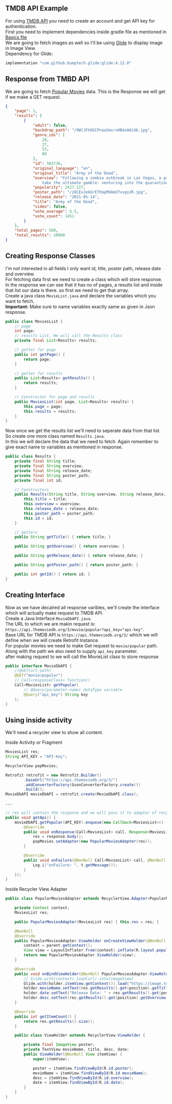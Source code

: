 ## TMDB API Example

For using [TMDB API](https://developers.themoviedb.org/3) you need to create an account and get API key for authentication.  
First you need to implement dependencies inside gradle file as mentioned in [Basics file](../Basics.md)  
We are going to fetch images as well so I'll be using [Glide](https://github.com/bumptech/glide) to display image in Image View.  
Dependency for Glide:

```Java
implementation "com.github.bumptech.glide:glide:4.12.0"
```

## Response from TMBD API

We are going to fetch [Popular Movies](https://developers.themoviedb.org/3/movies/get-popular-movies) data. This is the Response we will get if we make a GET request.

```Json
{
    "page": 1,
    "results": [
        {
            "adult": false,
            "backdrop_path": "/9WlJFhOSCPnaaSmsrv0B4zA8iUb.jpg",
            "genre_ids": [
                28,
                27,
                53,
                80
            ],
            "id": 503736,
            "original_language": "en",
            "original_title": "Army of the Dead",
            "overview": "Following a zombie outbreak in Las Vegas, a group of mercenaries
                take the ultimate gamble: venturing into the quarantine zone to pull off the greatest heist ever attempted.",
            "popularity": 2427.127,
            "poster_path": "/z8CExJekGrEThbpMXAmCFvvgoJR.jpg",
            "release_date": "2021-05-14",
            "title": "Army of the Dead",
            "video": false,
            "vote_average": 6.5,
            "vote_count": 1451
        }
    ],
    "total_pages": 500,
    "total_results": 10000
}
```

## Creating Response Classes

I'm not interested in all fields I only want id, title, poster path, release date and overview.  
For fetching data first we need to create a class which will store response.  
In the response we can see that it has no of pages, a results list and inside that list our data is there. so first we need to get that array.  
Create a java class `MovieList.java` and declare the variables which you want to fetch.  
**Important:** Make sure to name variables exactly same as given in Json response.

```Java
public class MoviesList {
    // page
    int page;
    // results List. We will call the Results class
    private final List<Results> results;

    // getter for page
    public int getPage() {
        return page;
    }

    // getter for results
    public List<Results> getResults() {
        return results;
    }

    // Constructor for page and results
    public MoviesList(int page, List<Results> results) {
        this.page = page;
        this.results = results;
    }
}
```

Now once we get the results list we'll need to seperate data from that list. So create one more class named `Results.java`.  
In this we will declare the data that we need to fetch. Again remember to give exact name to variables as mentioned in response.

```Java
public class Results {
    private final String title;
    private final String overview;
    private final String release_date;
    private final String poster_path;
    private final int id;

    // Constructors
    public Results(String title, String overview, String release_date, String poster_path, int id) {
        this.title = title;
        this.overview = overview;
        this.release_date = release_date;
        this.poster_path = poster_path;
        this.id = id;
    }

    // Getters
    public String getTitle() { return title; }

    public String getOverview() { return overview; }

    public String getRelease_date() { return release_date; }

    public String getPoster_path() { return poster_path; }

    public int getId() { return id; }
}
```

## Creating Interface

Now as we have decalred all response varibles, we'll create the interface which will actually make request to TMDB API.  
Create a Java Interface `MovieDbAPI.java`.  
The URL to which we are makin request is: `https://api.themoviedb.org/3/movie/popular?api_key="api-key"`.  
Base URL for TMDB API is `https://api.themoviedb.org/3/` which we will define when we will create Retrofit Instance.  
For popular movies we need to make Get request to `movie/popular` path.  
Along with the path we also need to supply `api_key` parameter.  
after making request to we will call the MovieList class to store response

```Java
public interface MovieDbAPI {
    //@GET(url-path)
    @GET("movie/popular")
    // Call<responseClass> function()
    Call<MoviesList> getPopular(
        // @Query(parameter-name) dataType variable
        @Query("api_key") String key
    );
}
```

## Using inside activity

We'll need a recycler view to show all content.

Inside Activity or Fragment

```Java
MoviesList res;
String API_KEY = "API-Key";

RecyclerView popMovies;

Retrofit retrofit = new Retrofit.Builder()
        .baseUrl("https://api.themoviedb.org/3/")
        .addConverterFactory(GsonConverterFactory.create())
        .build();
MovieDbAPI movieDbAPI = retrofit.create(MovieDbAPI.class);

...

// res will contain the response and we will pass it to adapter of recycler view
public void getApi() {
    movieDbAPI.getPopular(API_KEY).enqueue(new Callback<MoviesList>() {
        @Override
        public void onResponse(Call<MoviesList> call, Response<MoviesList> response) {
            res = response.body();
            popMovies.setAdapter(new PopularMoviesAdapter(res));
        }

        @Override
        public void onFailure(@NonNull Call<MoviesList> call, @NonNull Throwable t) {
            Log.i("onFailure: ", t.getMessage());
        }
    });
}
```

Inside Recycler View Adapter

```Java
public class PopularMoviesAdapter extends RecyclerView.Adapter<PopularMoviesAdapter.ViewHolder> {

    private Context context;
    MoviesList res;

    public PopularMoviesAdapter(MoviesList res) { this.res = res; }

    @NonNull
    @Override
    public PopularMoviesAdapter.ViewHolder onCreateViewHolder(@NonNull ViewGroup parent, int viewType) {
        context = parent.getContext();
        View view = LayoutInflater.from(context).inflate(R.layout.popular_movies_list, parent, false);
        return new PopularMoviesAdapter.ViewHolder(view);
    }

    @Override
    public void onBindViewHolder(@NonNull PopularMoviesAdapter.ViewHolder holder, int position) {
        // Glide.with(context).load(url).into(imageView)
        Glide.with(holder.itemView.getContext()).load("https://image.tmdb.org/t/p/w500"+ res.getResults().get(position).getPoster_path()).into(holder.poster);
        holder.movieName.setText(res.getResults().get(position).getTitle());
        holder.date.setText("Release Date: " + res.getResults().get(position).getRelease_date());
        holder.desc.setText(res.getResults().get(position).getOverview());
    }

    @Override
    public int getItemCount() {
        return res.getResults().size();
    }

    public class ViewHolder extends RecyclerView.ViewHolder {

        private final ImageView poster;
        private TextView movieName, title, desc, date;
        public ViewHolder(@NonNull View itemView) {
            super(itemView);

            poster = itemView.findViewById(R.id.poster);
            movieName = itemView.findViewById(R.id.movieName);
            desc = itemView.findViewById(R.id.overview);
            date = itemView.findViewById(R.id.date);
        }
    }
}
```
